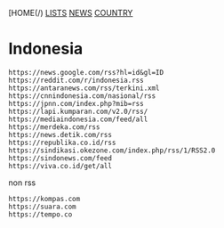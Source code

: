 [HOME(/)
[LISTS](/lists)
[NEWS](../..)
[COUNTRY](..)

# Indonesia
```
https://news.google.com/rss?hl=id&gl=ID
https://reddit.com/r/indonesia.rss
https://antaranews.com/rss/terkini.xml
https://cnnindonesia.com/nasional/rss
https://jpnn.com/index.php?mib=rss
https://lapi.kumparan.com/v2.0/rss/
https://mediaindonesia.com/feed/all
https://merdeka.com/rss
https://news.detik.com/rss
https://republika.co.id/rss
https://sindikasi.okezone.com/index.php/rss/1/RSS2.0
https://sindonews.com/feed
https://viva.co.id/get/all
```
non rss
```
https://kompas.com
https://suara.com
https://tempo.co
```